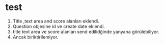 # test
1. Title ,text area and score alanları eklendi.
2. Question objesine id ve create date eklendi.
3. title text area ve score alanları send edilidğinde yanyana görülebiliyor.
4. Ancak biriktirilemiyor.
